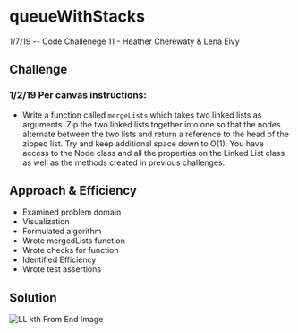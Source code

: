 # queueWithStacks
1/7/19 -- Code Challenege 11 - Heather Cherewaty & Lena Eivy

## Challenge
### 1/2/19 Per canvas instructions:  
* Write a function called `mergeLists` which takes two linked lists as arguments. Zip the two linked lists together into one so that the nodes alternate between the two lists and return a reference to the head of the zipped list. Try and keep additional space down to O(1). You have access to the Node class and all the properties on the Linked List class as well as the methods created in previous challenges.



## Approach & Efficiency 
* Examined problem domain
* Visualization
* Formulated algorithm
* Wrote mergedLists function
* Wrote checks for function
* Identified Efficiency
* Wrote test assertions 


## Solution
![LL kth From End Image](ll_merge.jpg)